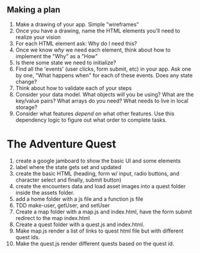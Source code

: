 ## Making a plan
1) Make a drawing of your app. Simple "wireframes"
2) Once you have a drawing, name the HTML elements you'll need to realize your vision
3) For each HTML element ask: Why do I need this?
4) Once we know _why_ we need each element, think about how to implement the "Why" as a "How"
5) Is there some state we need to initialize?
6) Find all the 'events' (user clicks, form submit, etc) in your app. Ask one by one, "What happens when" for each of these events. Does any state change?
7) Think about how to validate each of your steps
8) Consider your data model. What objects will you be using? What are the key/value pairs? What arrays do you need? What needs to live in local storage?
9) Consider what features _depend_ on what other features. Use this dependency logic to figure out what order to complete tasks.

# The Adventure Quest
1) create a google jamboard to show the basic UI and some elements
2) label where the state gets set and updated
3) create the basic HTML (heading, form w/ input, radio buttons, and character select and finally, submit button)
4) create the encounters data and load asset images into a quest folder inside the assets folder.
5) add a home folder with a js file and a function js file
6) TDD make-user, getUser, and setUser
7) Create a map folder with a map.js and index.html, have the form submit redirect to the map index.html
8) Create a quest folder with a quest.js and index.html.
9) Make map.js render a list of links to quest html file but with different quest ids.
10) Make the quest.js render different quests based on the quest id.
